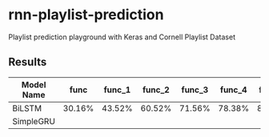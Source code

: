 # rnn-playlist-prediction
Playlist prediction playground with Keras and Cornell Playlist Dataset

## Results

| Model Name | func   | func_1 | func_2 | func_3 | func_4 | func_5 | Details |
|------------|--------|--------|--------|--------|--------|--------|---------|
| BiLSTM     | 30.16% | 43.52% | 60.52% | 71.56% | 78.38% | 82.85% | [Notebook](https://github.com/cenkcorapci/rnn-playlist-prediction/blob/master/bi-lstm.ipynb)        |
| SimpleGRU  |        |        |        |        |        |        |         |
